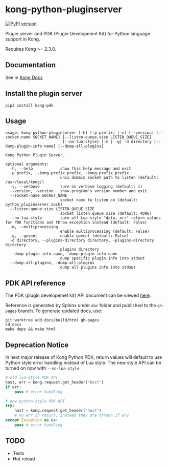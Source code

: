 # kong-python-pluginserver

[![PyPI version](https://badge.fury.io/py/kong-pdk.svg)](https://badge.fury.io/py/kong-pdk)

Plugin server and PDK (Plugin Development Kit) for Python language support in Kong.

Requires Kong >= 2.3.0.


## Documentation

See in [Kong Docs](https://docs.konghq.com/gateway/latest/plugin-development/pluginserver/python/)

## Install the plugin server

```shell
pip3 install kong-pdk
```

## Usage

```
usage: kong-python-pluginserver [-h] [-p prefix] [-v] [--version] [--socket-name SOCKET_NAME] [--listen-queue-size LISTEN_QUEUE_SIZE]
                         [--no-lua-style] [-m | -g] -d directory [--dump-plugin-info name] [--dump-all-plugins]

Kong Python Plugin Server.

optional arguments:
  -h, --help            show this help message and exit
  -p prefix, --kong-prefix prefix, -kong-prefix prefix
                        unix domain socket path to listen (default: /usr/local/kong/)
  -v, --verbose         turn on verbose logging (default: 1)
  --version, -version   show program's version number and exit
  --socket-name SOCKET_NAME
                        socket name to listen on (default: python_pluginserver.sock)
  --listen-queue-size LISTEN_QUEUE_SIZE
                        socket listen queue size (default: 4096)
  --no-lua-style        turn off Lua-style "data, err" return values for PDK functions and throw exception instead (default: False)
  -m, --multiprocessing
                        enable multiprocessing (default: False)
  -g, --gevent          enable gevent (default: False)
  -d directory, --plugins-directory directory, -plugins-directory directory
                        plugins directory
  --dump-plugin-info name, -dump-plugin-info name
                        dump specific plugin info into stdout
  --dump-all-plugins, -dump-all-plugins
                        dump all plugins info into stdout
```

## PDK API reference

The PDK (plugin developemet kit) API document can be viewed [here](https://kong.github.io/kong-python-pdk/).

Reference is generated by Sphinx under `doc` folder and published to the `gh-pages` branch.
To generate updated docs, use:
```
git worktree add docs/build/html gh-pages
cd docs
make deps && make html
``` 

## Deprecation Notice

In next major release of Kong Python PDK, return values will default to use Python style error handling instead of
Lua style. The new style API can be turned on now with `--no-lua-style`.

```python
# old lua-style PDK API
host, err = kong.request.get_header("host")
if err:
    pass # error handling

# new python-style PDK API
try:
    host = kong.request.get_header("host")
    # no err in return, instead they are thrown if any
except Exception as ex:
    pass # error handling
```

## TODO

- Tests
- Hot reload
